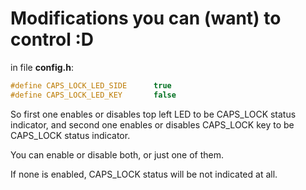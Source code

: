 # Modifications you can (want) to control :D

in file **config.h**:

```c
#define CAPS_LOCK_LED_SIDE      true
#define CAPS_LOCK_LED_KEY       false
```

So first one enables or disables top left LED to be CAPS_LOCK status indicator, and second one enables or disables CAPS_LOCK key to be CAPS_LOCK status indicator.

You can enable or disable both, or just one of them.

If none is enabled, CAPS_LOCK status will be not indicated at all.
